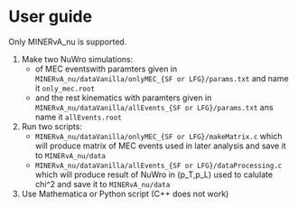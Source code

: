 # User guide

Only MINERvA_nu is supported.

1. Make two NuWro simulations:
	- of MEC eventswith paramters given in `MINERvA_nu/dataVanilla/onlyMEC_{SF or LFG}/params.txt` and name it `only_mec.root`
	- and the rest kinematics with paramters given in `MINERvA_nu/dataVanilla/allEvents_{SF or LFG}/params.txt` ans name it `allEvents.root`
2. Run two scripts:
	- `MINERvA_nu/dataVanilla/onlyMEC_{SF or LFG}/makeMatrix.c` which will produce matrix of MEC events used in later analysis and save it to `MINERvA_nu/data`
	- `MINERvA_nu/dataVanilla/allEvents_{SF or LFG}/dataProcessing.c` which will produce result of NuWro in (p_T,p_L) used to calulate chi^2 and save it to `MINERvA_nu/data`
3. Use Mathematica or Python script (C++ does not work)
